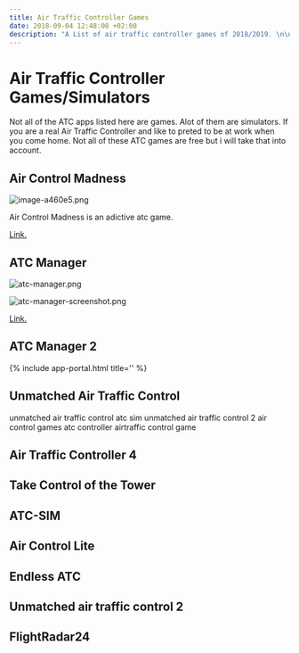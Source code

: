 ```yaml
---
title: Air Traffic Controller Games
date: 2018-09-04 12:48:00 +02:00
description: "A List of air traffic controller games of 2018/2019. \n\n"
---
```


# Air Traffic Controller Games/Simulators

Not all of the ATC apps listed here are games. Alot of them are simulators. If you are a real Air Traffic Controller and like to preted to be at work when you come home. Not all of these ATC games are free but i will take that into account.

## Air Control Madness

![image-a460e5.png](/uploads/image-a460e5.png)

Air Control Madness is an adictive  atc game. 

[Link.](https://play.google.com/store/apps/details?id=com.EchoSierraStudio.AirControlMadness)

## ATC Manager

![atc-manager.png](/uploads/atc-manager.png)

![atc-manager-screenshot.png](/uploads/atc-manager-screenshot.png)

[Link.](https://play.google.com/store/apps/details?id=com.EchoSierraStudio.ATCManager)

## ATC Manager 2

{% include app-portal.html title='' %}

## Unmatched Air Traffic Control

unmatched air traffic control
atc sim
unmatched air traffic control 2
air control games
atc controller
airtraffic control game

## Air Traffic Controller 4

## **Take Control of the Tower**

## ATC-SIM

## Air Control Lite

## Endless ATC

## Unmatched air traffic control 2

## **FlightRadar24**